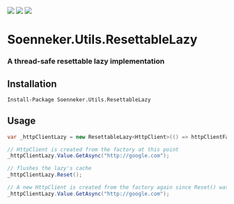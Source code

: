 [![](https://img.shields.io/nuget/v/Soenneker.Utils.ResettableLazy.svg?style=for-the-badge)](https://www.nuget.org/packages/Soenneker.Utils.ResettableLazy/)
[![](https://img.shields.io/github/actions/workflow/status/soenneker/soenneker.utils.resettablelazy/main.yml?style=for-the-badge)](https://github.com/soenneker/soenneker.utils.resettablelazy/actions/workflows/main.yml)
[![](https://img.shields.io/nuget/dt/Soenneker.Utils.ResettableLazy.svg?style=for-the-badge)](https://www.nuget.org/packages/Soenneker.Utils.ResettableLazy/)

# Soenneker.Utils.ResettableLazy
### A thread-safe resettable lazy implementation

## Installation

```
Install-Package Soenneker.Utils.ResettableLazy
```

## Usage

```csharp
var _httpClientLazy = new ResettableLazy<HttpClient>(() => httpClientFactory.CreateClient("", true);

// HttpClient is created from the factory at this point
_httpClientLazy.Value.GetAsync("http://google.com");

// flushes the lazy's cache
_httpClientLazy.Reset();

// A new HttpClient is created from the factory again since Reset() was called
_httpClientLazy.Value.GetAsync("http://google.com");

```